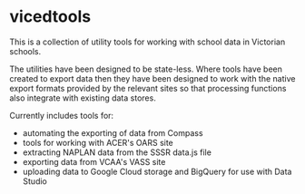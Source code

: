 # vicedtools

This is a collection of utility tools for working with school data in Victorian schools.

The utilities have been designed to be state-less. Where tools have been created to export data then they have been designed to work with the native export formats provided by the relevant sites so that processing functions also integrate with existing data stores.

Currently includes tools for:

- automating the exporting of data from Compass
- tools for working with ACER's OARS site
- extracting NAPLAN data from the SSSR data.js file
- exporting data from VCAA's VASS site
- uploading data to Google Cloud storage and BigQuery for use with Data Studio
